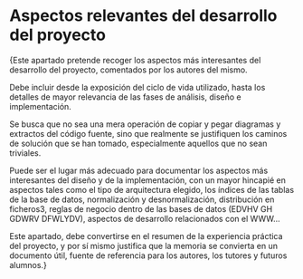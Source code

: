 # Aspectos relevantes del desarrollo del proyecto

{Este apartado pretende recoger los aspectos más interesantes del desarrollo del proyecto, comentados por los autores del mismo.

Debe incluir desde la exposición del ciclo de vida utilizado, hasta los detalles de mayor relevancia de las fases de análisis, diseño e implementación.

Se busca que no sea una mera operación de copiar y pegar diagramas y extractos del código fuente, sino que realmente se justifiquen los caminos de solución que se han tomado, especialmente aquellos que no sean triviales.

Puede ser el lugar más adecuado para documentar los aspectos más interesantes del diseño y de la implementación, con un mayor hincapié en aspectos tales como el tipo de arquitectura elegido, los índices de las tablas de la base de datos, normalización y desnormalización, distribución en ficheros3, reglas de negocio dentro de las bases de datos (EDVHV GH GDWRV DFWLYDV), aspectos de desarrollo relacionados con el WWW...

Este apartado, debe convertirse en el resumen de la experiencia práctica del proyecto, y por sí mismo justifica que la memoria se convierta en un documento útil, fuente de referencia para los autores, los tutores y futuros alumnos.}